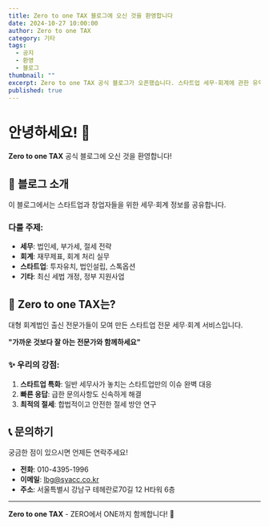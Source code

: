 ```yaml
---
title: Zero to one TAX 블로그에 오신 것을 환영합니다
date: 2024-10-27 10:00:00
author: Zero to one TAX
category: 기타
tags:
  - 공지
  - 환영
  - 블로그
thumbnail: ""
excerpt: Zero to one TAX 공식 블로그가 오픈했습니다. 스타트업 세무·회계에 관한 유익한 정보를 공유하겠습니다.
published: true
---
```


# 안녕하세요! 👋

**Zero to one TAX** 공식 블로그에 오신 것을 환영합니다!

## 🎯 블로그 소개

이 블로그에서는 스타트업과 창업자들을 위한 세무·회계 정보를 공유합니다.

### 다룰 주제:

- **세무**: 법인세, 부가세, 절세 전략
- **회계**: 재무제표, 회계 처리 실무
- **스타트업**: 투자유치, 법인설립, 스톡옵션
- **기타**: 최신 세법 개정, 정부 지원사업

## 💼 Zero to one TAX는?

대형 회계법인 출신 전문가들이 모여 만든 스타트업 전문 세무·회계 서비스입니다.

**"가까운 것보다 잘 아는 전문가와 함께하세요"**

### ✨ 우리의 강점:

1. **스타트업 특화**: 일반 세무사가 놓치는 스타트업만의 이슈 완벽 대응
2. **빠른 응답**: 급한 문의사항도 신속하게 해결
3. **최적의 절세**: 합법적이고 안전한 절세 방안 연구

## 📞 문의하기

궁금한 점이 있으시면 언제든 연락주세요!

- **전화**: 010-4395-1996
- **이메일**: lbg@syacc.co.kr
- **주소**: 서울특별시 강남구 테헤란로70길 12 H타워 6층

---

**Zero to one TAX** - ZERO에서 ONE까지 함께합니다! 🚀
